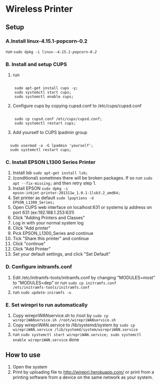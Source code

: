 # Wireless Printer
## Setup
### A.Install linux-4.15.1-popcorn-0.2
run <code>sudo dpkg -i linux-*-4.15.1-popcorn-0.2*</code>

### B. Install and setup CUPS
1. run

<code>
	sudo apt-get install cups -y;
  	sudo systemctl start cups;
  	sudo systemctl enable cups;
</code>

2. Configure cups by copying cupsd.conf to /etc/cups/cupsd.conf

<code>
	sudo cp cupsd.conf /etc/cups/cupsd.conf;
	sudo systemctl restart cups;
</code>

3. Add yourself to CUPS lpadmin group
<code>
  sudo usermod -a -G lpadmin 'yourself';
  sudo systemctl restart cups;
</code>


### C. Install EPSON L1300 Series Printer
1. Install lsb
<code>sudo apt-get install lsb;</code>
2. (conditional) sometimes there will be broken packages. If so run
<code>sudo apt --fix-missing;</code>
and then retry step 1.
3. Install EPSON
<code>sudo dpkg -i epson-inkjet-printer-201311w_1.0.1-1lsb3.2_amd64;</code>
4. Set printer as default
<code>sudo lpoptions -d EPSON_L1300_Series;</code>
5. Open CUPS web interface on localhost:631 or systems ip address on port 631 (ex:192.168.1.253:631)
6. Click "Adding Printers and Classes"
7. Log in with your normal system log
8. Click "Add printer"
9. Pick EPSON_L1300_Series and continue
10. Tick "Share this printer" and continue
11. Click "continue"
12. Click "Add Printer"
13. Set your default settings, and click "Set Default"


### D. Configure initramfs.conf
1. Edit /etc/initramfs-tools/initramfs.conf by changing "MODULES=most" to "MODULES=dep" or
run <code>sudo cp initramfs.conf /etc/initramfs-tools/initramfs.conf</code>
2. run <code>sudo update-iniramfs -u</code>

### E. Set wirepri to run automatically
1. Copy wirepriWANservice.sh to /root by <code>sudo cp wirepriWANservice.sh /root/wirepriWANservice.sh</code>
2. Copy wirepriWAN.service to /lib/systemd/system by <code>sudo cp wirepriWAN.service /lib/systemd/system/wirepriWAN.service</code>
3. run <code>sudo systemctl start wirepriWAN.service; sudo systemctl enable wirepriWAN.service</code>
done

## How to use
1. Open the system
2. Print by uploading file to http://wirepri.herokuapp.com/ or print from a printing software from a device on the same network as your system.
